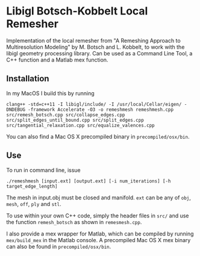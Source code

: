 # Libigl Botsch-Kobbelt Local Remesher
Implementation of the local remesher from "A Remeshing Approach to Multiresolution Modeling" by M. Botsch and L. Kobbelt, to work with the libigl geometry processing library. Can be used as a Command Line Tool, a C++ function and a Matlab mex function. 
## Installation
In my MacOS I build this by running
```
clang++ -std=c++11 -I libigl/include/ -I /usr/local/Cellar/eigen/ -DNDEBUG -framework Accelerate -O3 -o remeshmesh remeshmesh.cpp src/remesh_botsch.cpp src/collapse_edges.cpp src/split_edges_until_bound.cpp src/split_edges.cpp src/tangential_relaxation.cpp src/equalize_valences.cpp

```
You can also find a Mac OS X precompiled binary in `precompiled/osx/bin`.

## Use
To run in command line, issue
```
./remeshmesh [input.ext] [output.ext] [-i num_iterations] [-h target_edge_length]
```
The mesh in input.obj must be closed and manifold. `ext` can be any of `obj`,
`mesh`, `off`, `ply` and `stl`.

To use within your own C++ code, simply the header files in `src/` and
use the function `remesh_botsch` as shown in `remesmesh.cpp`.

I also provide a mex wrapper for Matlab, which can be compiled by running
`mex/build_mex` in the Matlab console. A precompiled Mac OS X mex binary can
also be found in `precompiled/osx/bin`. 
